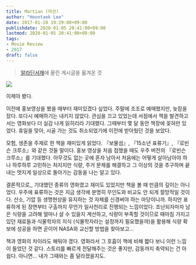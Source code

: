 ```yaml
---
title: Martian (마션)
author: "Hoontaek Lee"
date: 2017-01-28 19:29:00+09:00
publishdate: 2020-01-05 20:41:00+09:00
lastmod: 2020-01-05 20:41:00+09:00
tags:
- Movie Review
- 2017
draft: false
---
```


> [알라딘서재](https://blog.aladin.co.kr/770370148/9088591)에 올린 게시글을 옮겨온 것

![](https://image.aladin.co.kr/product/7849/62/coversum/d462634601_1.jpg)

이제야 봤다.

이전에 홍보영상을 봤을 때부터 재미있겠다 싶었다. 주말에 조조로 예매했지만, 늦잠을 잤다. 또다시 예매하기는 내키지 않았다. 관심을 끄고 있었는데 서점에서 책을 발견하고서는 영화보다 더 실감 나게 읽히리라 기대했다. 그때부터 몇 달 동안 책장에 꽂혀만 있었다. 휴일을 맞아, 시골 가는 것도 취소되었기에 이전에 받아뒀던 것을 보았다.

모험, 생존을 주제로 한 책을 재미있게 읽었다. 『보물섬』, 『15소년 표류기』, 『로빈슨 크루소』와 같은 것들 말이다. 홍보 영상을 처음 접했을 때도 우주 버전의 『로빈슨 크루소』를 기대했다. 아무것도 없는 곳에 혼자 남아서 처음에는 어떻게 살아남아야 하나 하루하루 고민하는 처지지만 식량, 주거 문제를 해결하고 그 이상의 것을 추구하며 끝내는 멋지게 일상으로 돌아가는 감동을 나는 알고 있다.

결론적으로,, 기대했던 종류의 영화였고 재미도 있었지만 책을 볼 때 만큼의 깊이는 아니었다. 우주에 표류하는 것은 지금 생각에 분명히 무인도와 비교도 안 되게 절망적일 것이다. 산소, 기압 등 생명현상을 유지하는 것 자체를 신경써야 하는 마당이니까. 하지만 표류하게 된 장면부터 구출까지 무언가 일사천리로 진행되는 느낌이었다. 조난되자마자 남은 식량을 고려해 얼마나 살 수 있을지 계산하고, 식량이 부족할 것이므로 때마침 가지고 있던 재료들과 식물학자의 지식 (식물학자라는 설정까지 필요했을까)을 활용해 식량 확보에 성공을 하면 곧이어 NASA와 교신할 방법을 찾아보고...

책과 영화의 차이라도 해둬야 겠다. 영화라서 그 호흡이 책에 비해 짧다 보니 이런 느낌이 들었던 것 같다. 스토리를 빠르게 전달해주는 것은 좋지만, 감동까지 축약되는 건 아쉽다. 아니면... 내가 그때와는 좀 달라졌을지도.
